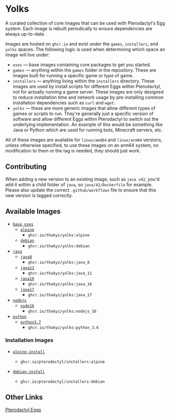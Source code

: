 # Yolks

A curated collection of core images that can be used with Pterodactyl's Egg system. Each image is rebuilt
periodically to ensure dependencies are always up-to-date.

Images are hosted on `ghcr.io` and exist under the `games`, `installers`, and `yolks` spaces. The following logic
is used when determining which space an image will live under:

* `oses` — base images containing core packages to get you started.
* `games` — anything within the `games` folder in the repository. These are images built for running a specific game
or type of game.
* `installers` — anything living within the `installers` directory. These images are used by install scripts for different
Eggs within Pterodactyl, not for actually running a game server. These images are only designed to reduce installation time
and network usage by pre-installing common installation dependencies such as `curl` and `wget`.
* `yolks` — these are more generic images that allow different types of games or scripts to run. They're generally just
a specific version of software and allow different Eggs within Pterodactyl to switch out the underlying implementation. An
example of this would be something like Java or Python which are used for running bots, Minecraft servers, etc.

All of these images are available for `linux/amd64` and `linux/arm64` versions, unless otherwise specified, to use
these images on an arm64 system, no modification to them or the tag is needed, they should just work.

## Contributing

When adding a new version to an existing image, such as `java v42`, you'd add it within a child folder of `java`, so
`java/42/Dockerfile` for example. Please also update the correct `.github/workflows` file to ensure that this new version
is tagged correctly.

## Available Images

* [`base oses`](https://github.com/thakyz/yolks/tree/main/oses)
  * [`alpine`](https://github.com/thakyz/yolks/tree/main/oses/alpine)
    * `ghcr.io/thakyz/yolks:alpine`
  * [`debian`](https://github.com/thakyz/yolks/tree/main/oses/debian)
    * `ghcr.io/thakyz/yolks:debian`
* [`java`](https://github.com/thakyz/yolks/tree/main/java)
  * [`java8`](https://github.com/thakyz/yolks/tree/main/java/8)
    * `ghcr.io/thakyz/yolks:java_8`
  * [`java11`](https://github.com/thakyz/yolks/tree/main/java/11)
    * `ghcr.io/thakyz/yolks:java_11`
  * [`java16`](https://github.com/thakyz/yolks/tree/main/java/16)
    * `ghcr.io/thakyz/yolks:java_16`
  * [`java17`](https://github.com/thakyz/yolks/tree/main/java/17)
    * `ghcr.io/thakyz/yolks:java_17`
* [`nodejs`](https://github.com/thakyz/yolks/tree/main/nodejs)
  * [`node16`](https://github.com/thakyz/yolks/tree/main/nodejs/16)
    * `ghcr.io/thakyz/yolks:nodejs_16`
* [`python`](https://github.com/thakyz/yolks/tree/main/python)
  * [`python3.7`](https://github.com/thakyz/yolks/tree/main/python/3.6)
    * `ghcr.io/thakyz/yolks:python_3.6`

### Installation Images

* [`alpine-install`](https://github.com/pterodactyl/yolks/tree/master/installers/alpine)
  * `ghcr.io/pterodactyl/installers:alpine`

* [`debian-install`](https://github.com/pterodactyl/yolks/tree/master/installers/debian)
  * `ghcr.io/pterodactyl/installers:debian`

## Other Links

[Pterodactyl Eggs](https://github.com/thakyZ/pterodactyl_eggs)
